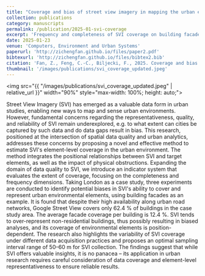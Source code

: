 ```yaml
---
title: "Coverage and bias of street view imagery in mapping the urban environment"
collection: publications
category: manuscripts
permalink: /publication/2025-01-svi-coverage
excerpt: 'Frequency and completeness of SVI coverage on building facades.'
date: 2025-01-23
venue: 'Computers, Environment and Urban Systems'
paperurl: 'http://zichengfan.github.io/files/paper2.pdf'
bibtexurl: 'http://zichengfan.github.io/files/bibtex2.bib'
citation: 'Fan, Z., Feng, C.-C., Biljecki, F., 2025. Coverage and bias of street view imagery in mapping the urban environment. Computers, Environment and Urban Systems 117, 102253. https://doi.org/10.1016/j.compenvurbsys.2025.102253'
thumbnail: '/images/publications/svi_coverage_updated.jpeg'
---
```


<img src="{{ "/images/publications/svi_coverage_updated.jpeg" | relative_url }}" width="90%" style="max-width: 100%; height: auto;">

Street View Imagery (SVI) has emerged as a valuable data form in urban studies, enabling new ways to map and sense urban environments. However, fundamental concerns regarding the representativeness, quality, and reliability of SVI remain underexplored, e.g. to what extent can cities be captured by such data and do data gaps result in bias. This research, positioned at the intersection of spatial data quality and urban analytics, addresses these concerns by proposing a novel and effective method to estimate SVI's element-level coverage in the urban environment. The method integrates the positional relationships between SVI and target elements, as well as the impact of physical obstructions. Expanding the domain of data quality to SVI, we introduce an indicator system that evaluates the extent of coverage, focusing on the completeness and frequency dimensions. Taking London as a case study, three experiments are conducted to identify potential biases in SVI's ability to cover and represent urban environmental elements, using building facades as an example. It is found that despite their high availability along urban road networks, Google Street View covers only 62.4 % of buildings in the case study area. The average facade coverage per building is 12.4 %. SVI tends to over-represent non-residential buildings, thus possibly resulting in biased analyses, and its coverage of environmental elements is position-dependent. The research also highlights the variability of SVI coverage under different data acquisition practices and proposes an optimal sampling interval range of 50–60 m for SVI collection. The findings suggest that while SVI offers valuable insights, it is no panacea – its application in urban research requires careful consideration of data coverage and element-level representativeness to ensure reliable results.